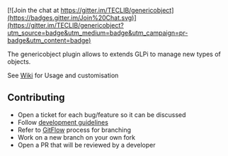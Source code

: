 [![Join the chat at https://gitter.im/TECLIB/genericobject](https://badges.gitter.im/Join%20Chat.svg)](https://gitter.im/TECLIB/genericobject?utm_source=badge&utm_medium=badge&utm_campaign=pr-badge&utm_content=badge) 

The genericobject plugin allows to extends GLPi to manage new types of objects.


See [Wiki](https://github.com/pluginsGLPI/genericobject/wiki/) for Usage and customisation

Contributing
------------

* Open a ticket for each bug/feature so it can be discussed
* Follow [development guidelines](http://glpi-developer-documentation.readthedocs.io/en/latest/plugins.html)
* Refer to [GitFlow](http://git-flow.readthedocs.io/) process for branching
* Work on a new branch on your own fork
* Open a PR that will be reviewed by a developer
